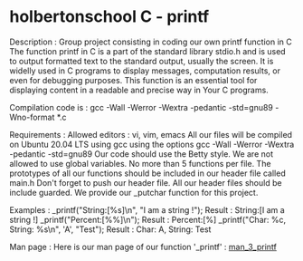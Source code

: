 # holbertonschool C - printf

Description :
Group project consisting in coding our own printf function in C
The function printf in C is a part of the standard library stdio.h and is used to output formatted text to the standard output, usually the screen.
It is widelly used in C programs to display messages, computation results, or even for debugging purposes.
This function is an essential tool for displaying content in a readable and precise way in Your C programs.

Compilation code is :
gcc -Wall -Werror -Wextra -pedantic -std=gnu89 -Wno-format *.c

Requirements :
Allowed editors : vi, vim, emacs
All our files will be compiled on Ubuntu 20.04 LTS using gcc
using the options gcc -Wall -Werror -Wextra -pedantic -std=gnu89
Our code should use the Betty style.
We are not allowed to use global variables.
No more than 5 functions per file.
The prototypes of all our functions should be included in our header file called main.h
Don't forget to push our header file.
All our header files should be include guarded.
We provide our _putchar function for this project.

Examples :
_printf("String:[%s]\n", "I am a string !");
Result : String:[I am a string !]
_printf("Percent:[%%]\n");
Result : Percent:[%]
_printf("Char: %c, String: %s\n", 'A', "Test");
Result : Char: A, String: Test

Man page :
Here is our man page of our function '_printf' : [man_3_printf](man_3_printf)



